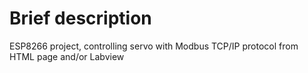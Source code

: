 # Brief description

ESP8266 project, controlling servo with Modbus TCP/IP protocol from HTML page and/or Labview

